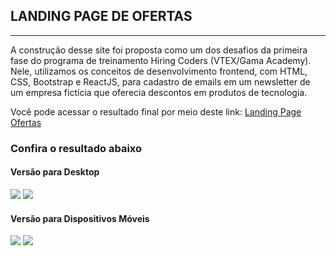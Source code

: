 ## LANDING PAGE DE OFERTAS ##
---
A construção desse site foi proposta como um dos desafios da primeira fase do programa de treinamento Hiring Coders (VTEX/Gama Academy).
Nele, utilizamos os conceitos de desenvolvimento frontend, com HTML, CSS, Bootstrap e ReactJS, para cadastro de emails em um newsletter de um empresa fictícia que oferecia descontos em produtos de tecnologia.

Você pode acessar o resultado final por meio deste link: [Landing Page Ofertas](https://ofertas.netlify.app/)

### Confira o resultado abaixo ###

#### Versão para Desktop ####

<img src="https://media-exp1.licdn.com/dms/image/C4E22AQEY0x7DOBU-nQ/feedshare-shrink_2048_1536/0/1626367496603?e=1631750400&v=beta&t=SBoh4gAW2_ryP4SSbHZJGGrYcB8POnJVno3lug_stEE">
<img src="https://media-exp1.licdn.com/dms/image/C4E22AQEMdtNzC10yqg/feedshare-shrink_2048_1536/0/1626367496738?e=1631750400&v=beta&t=xSEmLdL-6iq4TqF4ZypzNVcU_kpwVBwPbq1zBZ7X-V8">

#### Versão para Dispositivos Móveis ####

<img src="https://media-exp1.licdn.com/dms/image/C4E22AQGR4RF9WucqAw/feedshare-shrink_1280/0/1626367497064?e=1631750400&v=beta&t=5W35XWdb0b-3QQAp3_O0FTazwgnXJiUKTywXg133IWo">
<img src="https://media-exp1.licdn.com/dms/image/C4E22AQHSIifKvEvX0Q/feedshare-shrink_1280/0/1626367496975?e=1631750400&v=beta&t=0_RBGukAF6YmUj8rv04kDM2NivKo1QswbFaInzQNiq0">
